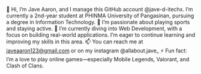 👋 Hi, I’m Jave Aaron, and I manage this GitHub account @jave-d-itechx. I’m currently a 2nd-year student at PHINMA University of Pangasinan, pursuing a degree in Information Technology.
👀 I’m passionate about playing sports and staying active.
🌱 I’m currently diving into Web Development, with a focus on building real-world applications. I’m eager to continue learning and improving my skills in this area.
📫 You can reach me at javeaaron123@gmail.com or on my instagram @allabout.jave_
⚡ Fun fact: I’m a love to play online games—especially Mobile Legends, Valorant, and Clash of Clans.
<!---
jave-d-itechx/jave-d-itechx is a ✨ special ✨ repository because its `README.md` (this file) appears on your GitHub profile.
You can click the Preview link to take a look at your changes.
--->
